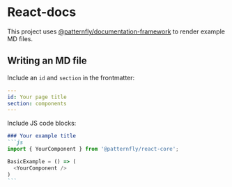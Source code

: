 # React-docs

This project uses [@patternfly/documentation-framework](https://github.com/patternfly/patternfly-org/tree/main/packages/documentation-framework) to render example MD files.

## Writing an MD file

Include an `id` and `section` in the frontmatter:
```yaml
---
id: Your page title
section: components
---
```

Include JS code blocks:
``````md
### Your example title
```js
import { YourComponent } from '@patternfly/react-core';

BasicExample = () => (
  <YourComponent />
)
```
``````
